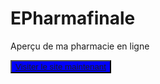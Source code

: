 # EPharmafinale
Aperçu de ma pharmacie en ligne

<button style="background:Blue;"><a href="../Acceuil/index.html">Visiter le site maintenant</a></button>
